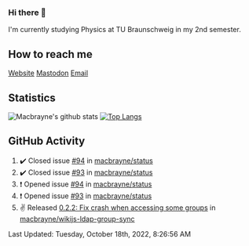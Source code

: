 ### Hi there 👋
I'm currently studying Physics at TU Braunschweig in my 2nd semester.

## How to reach me
[Website](https://florentin-schleuss.de)
[Mastodon](https://norden.social/@florentin)
[Email](mailto:hello@macbrayne.de)

## Statistics
![Macbrayne's github stats](https://github-readme-stats.vercel.app/api?username=macbrayne&count_private=true&show_icons=true&hide_rank=true&custom_title=macbrayne's%20GitHub%20Stats)
[![Top Langs](https://github-readme-stats.vercel.app/api/top-langs/?username=macbrayne&exclude_repo=liftron&layout=compact)](https://github.com/anuraghazra/github-readme-stats)
## GitHub Activity

<!--RECENT_ACTIVITY:start-->
1. ✔️ Closed issue [#94](https://github.com/macbrayne/status/issues/94) in [macbrayne/status](https://github.com/macbrayne/status)
2. ✔️ Closed issue [#93](https://github.com/macbrayne/status/issues/93) in [macbrayne/status](https://github.com/macbrayne/status)
3. ❗️ Opened issue [#94](https://github.com/macbrayne/status/issues/94) in [macbrayne/status](https://github.com/macbrayne/status)
4. ❗️ Opened issue [#93](https://github.com/macbrayne/status/issues/93) in [macbrayne/status](https://github.com/macbrayne/status)
5. ✌️ Released [0.2.2: Fix crash when accessing some groups](https://github.com/macbrayne/wikijs-ldap-group-sync/releases/tag/0.2.2) in [macbrayne/wikijs-ldap-group-sync](https://github.com/macbrayne/wikijs-ldap-group-sync)
<!--RECENT_ACTIVITY:end-->

<!--RECENT_ACTIVITY:last_update-->
Last Updated: Tuesday, October 18th, 2022, 8:26:56 AM
<!--RECENT_ACTIVITY:last_update_end-->


<!--
**macbrayne/macbrayne** is a ✨ _special_ ✨ repository because its `README.md` (this file) appears on your GitHub profile.

Here are some ideas to get you started:

- 🔭 I’m currently working on ...
- 🌱 I’m currently learning ...
- 👯 I’m looking to collaborate on ...
- 🤔 I’m looking for help with ...
- 💬 Ask me about ...
- 📫 How to reach me: ...
- 😄 Pronouns: ...
- ⚡ Fun fact: ...
-->
